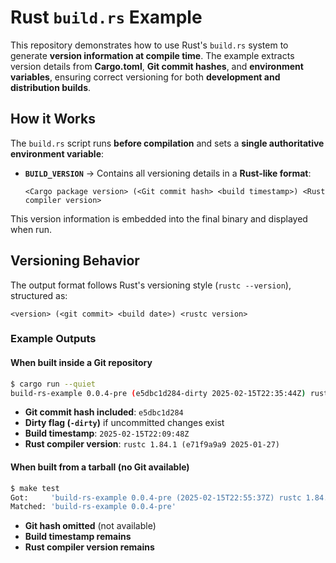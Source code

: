 # Rust `build.rs` Example

This repository demonstrates how to use Rust's `build.rs` system to generate **version information at compile time**. The example extracts version details from **Cargo.toml**, **Git commit hashes**, and **environment variables**, ensuring correct versioning for both **development and distribution builds**.

## How it Works

The `build.rs` script runs **before compilation** and sets a **single authoritative environment variable**:

- **`BUILD_VERSION`** → Contains all versioning details in a **Rust-like format**:
  ```
  <Cargo package version> (<Git commit hash> <build timestamp>) <Rust compiler version>
  ```

This version information is embedded into the final binary and displayed when run.

## Versioning Behavior
The output format follows Rust's versioning style (`rustc --version`), structured as:

```
<version> (<git commit> <build date>) <rustc version>
```

### Example Outputs
#### When built inside a Git repository

```sh
$ cargo run --quiet
build-rs-example 0.0.4-pre (e5dbc1d284-dirty 2025-02-15T22:35:44Z) rustc 1.84.1 (e71f9a9a9 2025-01-27)
```
- **Git commit hash included**: `e5dbc1d284`
- **Dirty flag (`-dirty`)** if uncommitted changes exist
- **Build timestamp**: `2025-02-15T22:09:48Z`
- **Rust compiler version**: `rustc 1.84.1 (e71f9a9a9 2025-01-27)`

#### When built from a tarball (no Git available)

```sh
$ make test
Got:     'build-rs-example 0.0.4-pre (2025-02-15T22:55:37Z) rustc 1.84.1 (e71f9a9a9 2025-01-27)'
Matched: 'build-rs-example 0.0.4-pre'
```

- **Git hash omitted** (not available)
- **Build timestamp remains**
- **Rust compiler version remains**
